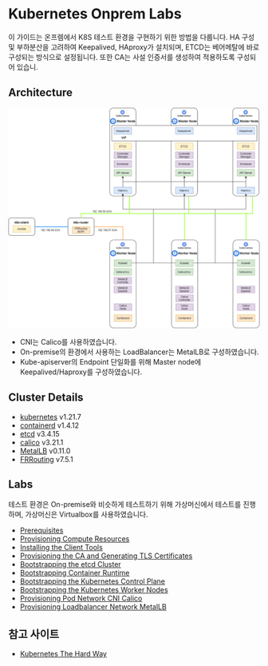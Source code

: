 # Kubernetes Onprem Labs

이 가이드는 온프렘에서 K8S 테스트 환경을 구현하기 위한 방법을 다룹니다.
HA 구성 및 부하분산을 고려하여 Keepalived, HAproxy가 설치되며, ETCD는 베어메탈에 바로 구성되는 방식으로 설정됩니다.
또한 CA는 사설 인증서를 생성하여 적용하도록 구성되어 있습니.

## Architecture

![architecture](docs/images/kubernetes_onprem_lab.png "architecture")

* CNI는 Calico를 사용하였습니다.
* On-premise의 환경에서 사용하는 LoadBalancer는 MetalLB로 구성하였습니다.
* Kube-apiserver의 Endpoint 단일화를 위해 Master node에 Keepalived/Haproxy를 구성하였습니다.

## Cluster Details

* [kubernetes](https://github.com/kubernetes/kubernetes) v1.21.7
* [containerd](https://github.com/containerd/containerd) v1.4.12
* [etcd](https://github.com/coreos/etcd) v3.4.15
* [calico](https://github.com/projectcalico/calico) v3.21.1
* [MetalLB](https://metallb.universe.tf) v0.11.0
* [FRRouting](https://frrouting.org/) v7.5.1

## Labs

테스트 환경은 On-premise와 비슷하게 테스트하기 위해 가상머신에서 테스트를 진행하며, 가상머신은 Virtualbox를 사용하였습니다.

* [Prerequisites](docs/01-prerequisites.md)
* [Provisioning Compute Resources](docs/02-compute-resources.md)
* [Installing the Client Tools](docs/03-client-tools.md)
* [Provisioning the CA and Generating TLS Certificates](docs/04-certificate-authority.md)
* [Bootstrapping the etcd Cluster](docs/05-bootstrapping-etcd.md)
* [Bootstrapping Container Runtime](docs/06-bootstrapping-container-runtime.md)
* [Bootstrapping the Kubernetes Control Plane](docs/07-bootstrapping-kubernetes-control-plane.md)
* [Bootstrapping the Kubernetes Worker Nodes](docs/08-bootstrapping-kubernetes-workers.md)
* [Provisioning Pod Network CNI Calico](docs/09-provisioning-pod-network-cni-calico.md)
* [Provisioning Loadbalancer Network MetalLB](docs/10-provisioning-lb-network-metallb.md)


## 참고 사이트
* [Kubernetes The Hard Way](https://github.com/kelseyhightower/kubernetes-the-hard-way)
